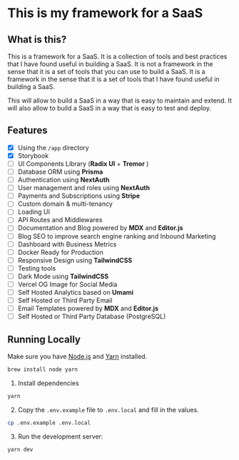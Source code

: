 # This is my framework for a SaaS

## What is this?

This is a framework for a SaaS. It is a collection of tools and best practices that I have found useful in building a SaaS. It is not a framework in the sense that it is a set of tools that you can use to build a SaaS. It is a framework in the sense that it is a set of tools that I have found useful in building a SaaS.

This will allow to build a SaaS in a way that is easy to maintain and extend. It will also allow to build a SaaS in a way that is easy to test and deploy.

## Features

-   [x] Using the `/app` directory
-   [x] Storybook
-   [ ] UI Components Library (**Radix UI** + **Tremor** )
-   [ ] Database ORM using **Prisma**
-   [ ] Authentication using **NextAuth**
-   [ ] User management and roles using **NextAuth**
-   [ ] Payments and Subscriptions using **Stripe**
-   [ ] Custom domain & multi-tenancy
-   [ ] Loading UI
-   [ ] API Routes and Middlewares
-   [ ] Documentation and Blog powered by **MDX** and **Editor.js**
-   [ ] Blog SEO to improve search engine ranking and Inbound Marketing
-   [ ] Dashboard with Business Metrics
-   [ ] Docker Ready for Production
-   [ ] Responsive Design using **TailwindCSS**
-   [ ] Testing tools
-   [ ] Dark Mode using **TailwindCSS**
-   [ ] Vercel OG Image for Social Media
-   [ ] Self Hosted Analytics based on **Umami**
-   [ ] Self Hosted or Third Party Email
-   [ ] Email Templates powered by **MDX** and **Editor.js**
-   [ ] Self Hosted or Third Party Database (PostgreSQL)

## Running Locally

Make sure you have [Node.js](https://nodejs.org/) and [Yarn](https://yarnpkg.com/) installed.

```sh
brew install node yarn
```

1. Install dependencies

```sh
yarn
```

2. Copy the `.env.example` file to `.env.local` and fill in the values.

```sh
cp .env.example .env.local
```

3. Run the development server:

```sh
yarn dev
```
